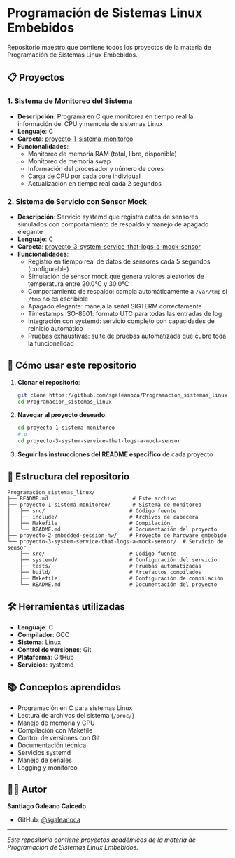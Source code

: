 # Programación de Sistemas Linux Embebidos

Repositorio maestro que contiene todos los proyectos de la materia de Programación de Sistemas Linux Embebidos.

## 📋 Proyectos

### 1. Sistema de Monitoreo del Sistema
- **Descripción**: Programa en C que monitorea en tiempo real la información del CPU y memoria de sistemas Linux
- **Lenguaje**: C
- **Carpeta**: [proyecto-1-sistema-monitoreo](./proyecto-1-sistema-monitoreo/)
- **Funcionalidades**:
  - Monitoreo de memoria RAM (total, libre, disponible)
  - Monitoreo de memoria swap
  - Información del procesador y número de cores
  - Carga de CPU por cada core individual
  - Actualización en tiempo real cada 2 segundos

### 2. Sistema de Servicio con Sensor Mock
- **Descripción**: Servicio systemd que registra datos de sensores simulados con comportamiento de respaldo y manejo de apagado elegante
- **Lenguaje**: C
- **Carpeta**: [proyecto-3-system-service-that-logs-a-mock-sensor](./proyecto-3-system-service-that-logs-a-mock-sensor/)
- **Funcionalidades**:
  - Registro en tiempo real de datos de sensores cada 5 segundos (configurable)
  - Simulación de sensor mock que genera valores aleatorios de temperatura entre 20.0°C y 30.0°C
  - Comportamiento de respaldo: cambia automáticamente a `/var/tmp` si `/tmp` no es escribible
  - Apagado elegante: maneja la señal SIGTERM correctamente
  - Timestamps ISO-8601: formato UTC para todas las entradas de log
  - Integración con systemd: servicio completo con capacidades de reinicio automático
  - Pruebas exhaustivas: suite de pruebas automatizada que cubre toda la funcionalidad

## 🚀 Cómo usar este repositorio

1. **Clonar el repositorio**:
   ```bash
   git clone https://github.com/sgaleanoca/Programacion_sistemas_linux.git
   cd Programacion_sistemas_linux
   ```

2. **Navegar al proyecto deseado**:
   ```bash
   cd proyecto-1-sistema-monitoreo
   # o
   cd proyecto-3-system-service-that-logs-a-mock-sensor
   ```

3. **Seguir las instrucciones del README específico** de cada proyecto

## 📁 Estructura del repositorio

```
Programacion_sistemas_linux/
├── README.md                           # Este archivo
├── proyecto-1-sistema-monitoreo/       # Sistema de monitoreo
│   ├── src/                           # Código fuente
│   ├── include/                       # Archivos de cabecera
│   ├── Makefile                       # Compilación
│   └── README.md                      # Documentación del proyecto
├── proyecto-2-embedded-session-hw/    # Proyecto de hardware embebido
└── proyecto-3-system-service-that-logs-a-mock-sensor/  # Servicio de sensor
    ├── src/                           # Código fuente
    ├── systemd/                       # Configuración del servicio
    ├── tests/                         # Pruebas automatizadas
    ├── build/                         # Artefactos compilados
    ├── Makefile                       # Configuración de compilación
    └── README.md                      # Documentación del proyecto
```

## 🛠️ Herramientas utilizadas

- **Lenguaje**: C
- **Compilador**: GCC
- **Sistema**: Linux
- **Control de versiones**: Git
- **Plataforma**: GitHub
- **Servicios**: systemd

## 📚 Conceptos aprendidos

- Programación en C para sistemas Linux
- Lectura de archivos del sistema (`/proc/`)
- Manejo de memoria y CPU
- Compilación con Makefile
- Control de versiones con Git
- Documentación técnica
- Servicios systemd
- Manejo de señales
- Logging y monitoreo

## 👨‍💻 Autor

**Santiago Galeano Caicedo**
- GitHub: [@sgaleanoca](https://github.com/sgaleanoca)

---

*Este repositorio contiene proyectos académicos de la materia de Programación de Sistemas Linux Embebidos.*
